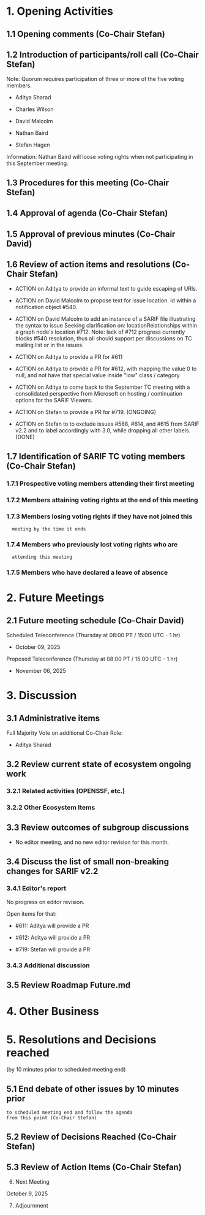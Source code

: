 # 1. Opening Activities

## 1.1 Opening comments (Co-Chair Stefan)

## 1.2 Introduction of participants/roll call (Co-Chair Stefan)

Note: Quorum requires participation of three or more of 
the five voting members.

- Aditya Sharad 

- Charles Wilson 

- David	Malcolm 

- Nathan Baird 

- Stefan Hagen 

Information: Nathan Baird will loose voting rights when 
not participating in this September meeting.

## 1.3 Procedures for this meeting (Co-Chair Stefan)

## 1.4 Approval of agenda (Co-Chair Stefan)

## 1.5 Approval of previous minutes (Co-Chair David)

## 1.6 Review of action items and resolutions (Co-Chair Stefan)

- ACTION on Aditya to provide an informal text to guide 
  escaping of URIs.

- ACTION on David Malcolm to propose text for issue location.
  id within a notification object #540.

- ACTION on David Malcolm to add an instance of a SARIF file 
  illustrating the syntax to issue Seeking clarification on: 
  locationRelationships within a graph node's location #712. 
  Note: lack of #712 progress currently blocks #540 resolution, 
  thus all should support per discussions on TC mailing list or 
  in the issues.

- ACTION on Aditya to provide a PR for #611

- ACTION on Aditya to provide a PR for #612, with mapping the
  value 0 to null, and not have that special value
  inside "low" class / category

- ACTION on Aditya to come back to the September TC meeting 
  with a consolidated perspective from Microsoft on hosting / 
  continuation options for the SARIF Viewers.

- ACTION on Stefan to provide a PR for #719. (ONGOING)

- ACTION on Stefan to to exclude issues #588, #614, and #615 
  from SARIF v2.2 and to label accordingly with 3.0, 
  while dropping all other labels. (DONE)

## 1.7 Identification of SARIF TC voting members (Co-Chair Stefan)

### 1.7.1 Prospective voting members attending their first meeting

### 1.7.2 Members attaining voting rights at the end of this meeting

### 1.7.3 Members losing voting rights if they have not joined this
      meeting by the time it ends

### 1.7.4 Members who previously lost voting rights who are
      attending this meeting

### 1.7.5 Members who have declared a leave of absence

# 2. Future Meetings

## 2.1 Future meeting schedule (Co-Chair David)

Scheduled Teleconference (Thursday at 08:00 PT / 15:00 UTC - 1 hr)

- October 09, 2025

Proposed Teleconference (Thursday at 08:00 PT / 15:00 UTC - 1 hr)

- November 06, 2025

# 3. Discussion

## 3.1 Administrative items

Full Majority Vote on additional Co-Chair Role:

- Aditya Sharad

## 3.2 Review current state of ecosystem ongoing work

### 3.2.1 Related activities (OPENSSF, etc.)

### 3.2.2 Other Ecosystem Items

## 3.3 Review outcomes of subgroup discussions

- No editor meeting, and no new editor revision for this month.

## 3.4 Discuss the list of small non-breaking changes for SARIF v2.2

### 3.4.1 Editor's report

No progress on editor revision.

Open items for that:

- #611: Aditya will provide a PR

- #612: Aditya will provide a PR

- #719: Stefan will provide a PR

### 3.4.3 Additional discussion

## 3.5 Review Roadmap Future.md

# 4. Other Business

# 5. Resolutions and Decisions reached
   (by 10 minutes prior to scheduled meeting end)

## 5.1 End debate of other issues by 10 minutes prior
    to scheduled meeting end and follow the agenda 
    from this point (Co-Chair Stefan)

## 5.2 Review of Decisions Reached (Co-Chair Stefan)

## 5.3 Review of Action Items (Co-Chair Stefan)

6. Next Meeting

October 9, 2025

7. Adjournment
